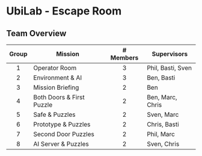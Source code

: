 # UbiLab - Escape Room

## Team Overview
| Group | Mission                   | # Members | Supervisors       |
|:-----:|---------------------------|:---------:|-------------------|
|   1   | Operator Room             |     3     | Phil, Basti, Sven |
|   2   | Environment & AI          |     3     | Ben, Basti        |
|   3   | Mission Briefing          |     2     | Ben               |
|   4   | Both Doors & First Puzzle |     2     | Ben, Marc, Chris  |
|   5   | Safe & Puzzles            |     2     | Sven, Marc        |
|   6   | Prototype & Puzzles       |     2     | Chris, Basti      |
|   7   | Second Door Puzzles       |     2     | Phil, Marc        |
|   8   | AI Server & Puzzles       |     2     | Sven, Chris       |
